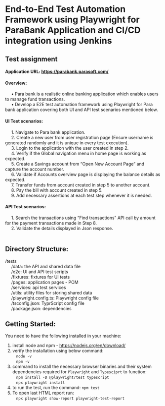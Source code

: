 # End-to-End Test Automation Framework using Playwright for ParaBank Application and CI/CD integration using Jenkins

## Test assignment
#### Application URL: https://parabank.parasoft.com/ <br />

#### Overview: 
&nbsp;&nbsp;&nbsp;&nbsp; • Para bank is a realistic online banking application which enables users to manage fund transactions.<br />
&nbsp;&nbsp;&nbsp;&nbsp; • Develop a E2E test automation framework using Playwright for Para bank application covering both UI and API test
scenarios mentioned below.<br />

#### UI Test scenarios:
&nbsp;&nbsp;&nbsp;&nbsp; 1. Navigate to Para bank application.<br />
&nbsp;&nbsp;&nbsp;&nbsp; 2. Create a new user from user registration page (Ensure username is generated randomly and it is unique in every test execution).<br />
&nbsp;&nbsp;&nbsp;&nbsp; 3. Login to the application with the user created in step 2.<br />
&nbsp;&nbsp;&nbsp;&nbsp; 4. Verify if the Global navigation menu in home page is working as expected.<br />
&nbsp;&nbsp;&nbsp;&nbsp; 5. Create a Savings account from “Open New Account Page” and capture the account number.<br />
&nbsp;&nbsp;&nbsp;&nbsp; 6. Validate if Accounts overview page is displaying the balance details as expected.<br />
&nbsp;&nbsp;&nbsp;&nbsp; 7. Transfer funds from account created in step 5 to another account.<br />
&nbsp;&nbsp;&nbsp;&nbsp; 8. Pay the bill with account created in step 5.<br />
&nbsp;&nbsp;&nbsp;&nbsp; 9. Add necessary assertions at each test step whenever it is needed.<br />

#### API Test scenarios:
&nbsp;&nbsp;&nbsp;&nbsp; 1. Search the transactions using “Find transactions” API call by amount for the payment transactions made in Step 8.<br />
&nbsp;&nbsp;&nbsp;&nbsp; 2. Validate the details displayed in Json response.<br />
<br />

## Directory Structure:

/tests <br />
&nbsp;&nbsp;&nbsp;&nbsp; /data: the API and shared data file <br />
&nbsp;&nbsp;&nbsp;&nbsp; /e2e: UI and API test scripts <br />
&nbsp;&nbsp;&nbsp;&nbsp; /fixtures: fixtures for UI tests <br />
&nbsp;&nbsp;&nbsp;&nbsp; /pages: application pages - POM  <br />
&nbsp;&nbsp;&nbsp;&nbsp; /services: api test services   <br />
&nbsp;&nbsp;&nbsp;&nbsp; /utils: utility files for storing shared data   <br />
&nbsp;&nbsp;&nbsp;&nbsp; /playwright.config.ts: Playwright config file <br />
&nbsp;&nbsp;&nbsp;&nbsp; /tsconfig.json: TyprScript config file <br />
&nbsp;&nbsp;&nbsp;&nbsp; /package.json: dependencies <br />

## Getting Started:

You need to have the following installed in your machine:

1. install node and npm - https://nodejs.org/en/download/
2. verify the installation using below command:  <br />
&nbsp;&nbsp; `node -v` <br />
&nbsp;&nbsp; `npm -v`
3. command to install the necessary browser binaries and their system dependencies required for `Playwright` and `Typesciprt` to function: <br />
&nbsp;&nbsp; `npm install -D @playwright/test typescript`  <br />
&nbsp;&nbsp; `npx playwright install`
4. to run the test, run the command: `npm test`
5. To open last HTML report run:  <br />
&nbsp;&nbsp; `npx playwright show-report playwright-test-report`
